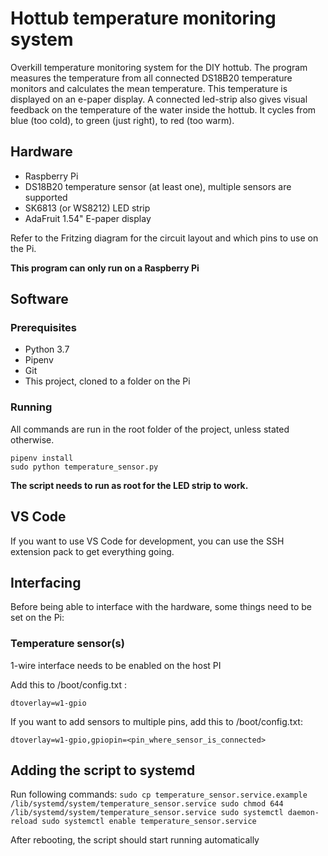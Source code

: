 # Hottub temperature monitoring system

Overkill temperature monitoring system for the DIY hottub. The program measures the temperature from all connected DS18B20 temperature monitors and calculates the mean temperature. This temperature is displayed on an e-paper display. A connected led-strip also gives visual feedback on the temperature of the water inside the hottub. It cycles from blue (too cold), to green (just right), to red (too warm).

## Hardware

- Raspberry Pi
- DS18B20 temperature sensor (at least one), multiple sensors are supported
- SK6813 (or WS8212) LED strip
- AdaFruit 1.54" E-paper display

Refer to the Fritzing diagram for the circuit layout and which pins to use on the Pi.

**This program can only run on a Raspberry Pi**

## Software

### Prerequisites
- Python 3.7
- Pipenv
- Git
- This project, cloned to a folder on the Pi

### Running
All commands are run in the root folder of the project, unless stated otherwise.

```
pipenv install
sudo python temperature_sensor.py
```
**The script needs to run as root for the LED strip to work.**

## VS Code

If you want to use VS Code for development, you can use the SSH extension pack to get everything going.

## Interfacing
Before being able to interface with the hardware, some things need to be set on the Pi:

### Temperature sensor(s)
1-wire interface needs to be enabled on the host PI

Add this to /boot/config.txt :

`dtoverlay=w1-gpio`

If you want to add sensors to multiple pins, add this to /boot/config.txt:

`dtoverlay=w1-gpio,gpiopin=<pin_where_sensor_is_connected>`

## Adding the script to systemd

Run following commands:
``
sudo cp temperature_sensor.service.example /lib/systemd/system/temperature_sensor.service
sudo chmod 644 /lib/systemd/system/temperature_sensor.service
sudo systemctl daemon-reload
sudo systemctl enable temperature_sensor.service
``

After rebooting, the script should start running automatically

 
